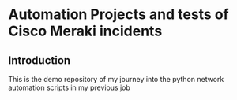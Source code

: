 # Automation Projects and tests of Cisco Meraki incidents

## Introduction

This is the demo repository of my journey into the python network automation scripts in my previous job